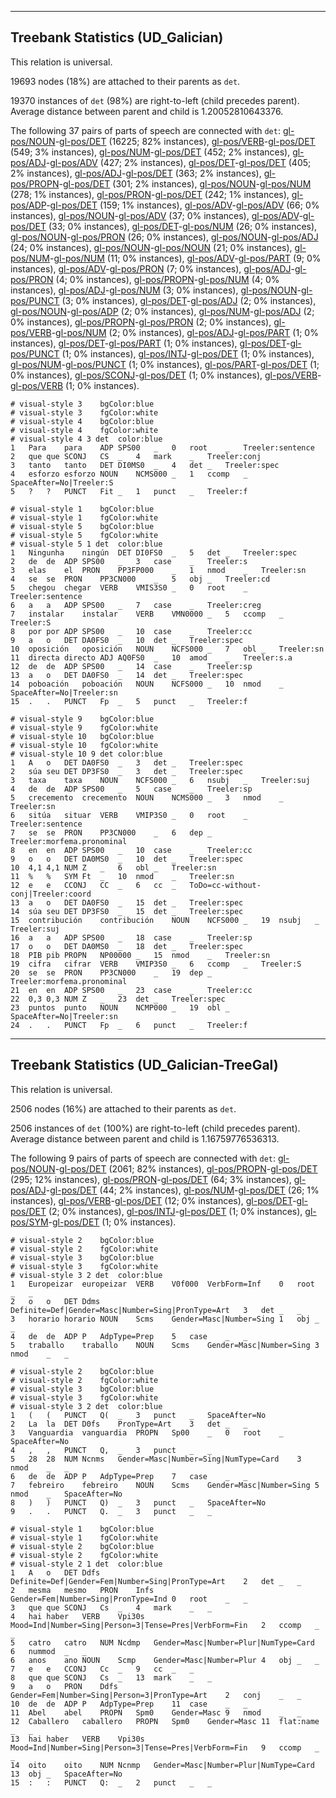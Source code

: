 

--------------------------------------------------------------------------------

## Treebank Statistics (UD_Galician)

This relation is universal.

19693 nodes (18%) are attached to their parents as `det`.

19370 instances of `det` (98%) are right-to-left (child precedes parent).
Average distance between parent and child is 1.20052810643376.

The following 37 pairs of parts of speech are connected with `det`: [gl-pos/NOUN]()-[gl-pos/DET]() (16225; 82% instances), [gl-pos/VERB]()-[gl-pos/DET]() (549; 3% instances), [gl-pos/NUM]()-[gl-pos/DET]() (452; 2% instances), [gl-pos/ADJ]()-[gl-pos/ADV]() (427; 2% instances), [gl-pos/DET]()-[gl-pos/DET]() (405; 2% instances), [gl-pos/ADJ]()-[gl-pos/DET]() (363; 2% instances), [gl-pos/PROPN]()-[gl-pos/DET]() (301; 2% instances), [gl-pos/NOUN]()-[gl-pos/NUM]() (278; 1% instances), [gl-pos/PRON]()-[gl-pos/DET]() (242; 1% instances), [gl-pos/ADP]()-[gl-pos/DET]() (159; 1% instances), [gl-pos/ADV]()-[gl-pos/ADV]() (66; 0% instances), [gl-pos/NOUN]()-[gl-pos/ADV]() (37; 0% instances), [gl-pos/ADV]()-[gl-pos/DET]() (33; 0% instances), [gl-pos/DET]()-[gl-pos/NUM]() (26; 0% instances), [gl-pos/NOUN]()-[gl-pos/PRON]() (26; 0% instances), [gl-pos/NOUN]()-[gl-pos/ADJ]() (24; 0% instances), [gl-pos/NOUN]()-[gl-pos/NOUN]() (21; 0% instances), [gl-pos/NUM]()-[gl-pos/NUM]() (11; 0% instances), [gl-pos/ADV]()-[gl-pos/PART]() (9; 0% instances), [gl-pos/ADV]()-[gl-pos/PRON]() (7; 0% instances), [gl-pos/ADJ]()-[gl-pos/PRON]() (4; 0% instances), [gl-pos/PROPN]()-[gl-pos/NUM]() (4; 0% instances), [gl-pos/ADJ]()-[gl-pos/NUM]() (3; 0% instances), [gl-pos/NOUN]()-[gl-pos/PUNCT]() (3; 0% instances), [gl-pos/DET]()-[gl-pos/ADJ]() (2; 0% instances), [gl-pos/NOUN]()-[gl-pos/ADP]() (2; 0% instances), [gl-pos/NUM]()-[gl-pos/ADJ]() (2; 0% instances), [gl-pos/PROPN]()-[gl-pos/PRON]() (2; 0% instances), [gl-pos/VERB]()-[gl-pos/NUM]() (2; 0% instances), [gl-pos/ADJ]()-[gl-pos/PART]() (1; 0% instances), [gl-pos/DET]()-[gl-pos/PART]() (1; 0% instances), [gl-pos/DET]()-[gl-pos/PUNCT]() (1; 0% instances), [gl-pos/INTJ]()-[gl-pos/DET]() (1; 0% instances), [gl-pos/NUM]()-[gl-pos/PUNCT]() (1; 0% instances), [gl-pos/PART]()-[gl-pos/DET]() (1; 0% instances), [gl-pos/SCONJ]()-[gl-pos/DET]() (1; 0% instances), [gl-pos/VERB]()-[gl-pos/VERB]() (1; 0% instances).


~~~ conllu
# visual-style 3	bgColor:blue
# visual-style 3	fgColor:white
# visual-style 4	bgColor:blue
# visual-style 4	fgColor:white
# visual-style 4 3 det	color:blue
1	Para	para	ADP	SPS00	_	0	root	_	Treeler:sentence
2	que	que	SCONJ	CS	_	4	mark	_	Treeler:conj
3	tanto	tanto	DET	DI0MS0	_	4	det	_	Treeler:spec
4	esforzo	esforzo	NOUN	NCMS000	_	1	ccomp	_	SpaceAfter=No|Treeler:S
5	?	?	PUNCT	Fit	_	1	punct	_	Treeler:f

~~~


~~~ conllu
# visual-style 1	bgColor:blue
# visual-style 1	fgColor:white
# visual-style 5	bgColor:blue
# visual-style 5	fgColor:white
# visual-style 5 1 det	color:blue
1	Ningunha	ningún	DET	DI0FS0	_	5	det	_	Treeler:spec
2	de	de	ADP	SPS00	_	3	case	_	Treeler:s
3	elas	el	PRON	PP3FP000	_	1	nmod	_	Treeler:sn
4	se	se	PRON	PP3CN000	_	5	obj	_	Treeler:cd
5	chegou	chegar	VERB	VMIS3S0	_	0	root	_	Treeler:sentence
6	a	a	ADP	SPS00	_	7	case	_	Treeler:creg
7	instalar	instalar	VERB	VMN0000	_	5	ccomp	_	Treeler:S
8	por	por	ADP	SPS00	_	10	case	_	Treeler:cc
9	a	o	DET	DA0FS0	_	10	det	_	Treeler:spec
10	oposición	oposición	NOUN	NCFS000	_	7	obl	_	Treeler:sn
11	directa	directo	ADJ	AQ0FS0	_	10	amod	_	Treeler:s.a
12	de	de	ADP	SPS00	_	14	case	_	Treeler:sp
13	a	o	DET	DA0FS0	_	14	det	_	Treeler:spec
14	poboación	poboación	NOUN	NCFS000	_	10	nmod	_	SpaceAfter=No|Treeler:sn
15	.	.	PUNCT	Fp	_	5	punct	_	Treeler:f

~~~


~~~ conllu
# visual-style 9	bgColor:blue
# visual-style 9	fgColor:white
# visual-style 10	bgColor:blue
# visual-style 10	fgColor:white
# visual-style 10 9 det	color:blue
1	A	o	DET	DA0FS0	_	3	det	_	Treeler:spec
2	súa	seu	DET	DP3FS0	_	3	det	_	Treeler:spec
3	taxa	taxa	NOUN	NCFS000	_	6	nsubj	_	Treeler:suj
4	de	de	ADP	SPS00	_	5	case	_	Treeler:sp
5	crecemento	crecemento	NOUN	NCMS000	_	3	nmod	_	Treeler:sn
6	sitúa	situar	VERB	VMIP3S0	_	0	root	_	Treeler:sentence
7	se	se	PRON	PP3CN000	_	6	dep	_	Treeler:morfema.pronominal
8	en	en	ADP	SPS00	_	10	case	_	Treeler:cc
9	o	o	DET	DA0MS0	_	10	det	_	Treeler:spec
10	4,1	4,1	NUM	Z	_	6	obl	_	Treeler:sn
11	%	%	SYM	Ft	_	10	nmod	_	Treeler:sn
12	e	e	CCONJ	CC	_	6	cc	_	ToDo=cc-without-conj|Treeler:coord
13	a	o	DET	DA0FS0	_	15	det	_	Treeler:spec
14	súa	seu	DET	DP3FS0	_	15	det	_	Treeler:spec
15	contribución	contribución	NOUN	NCFS000	_	19	nsubj	_	Treeler:suj
16	a	a	ADP	SPS00	_	18	case	_	Treeler:sp
17	o	o	DET	DA0MS0	_	18	det	_	Treeler:spec
18	PIB	pib	PROPN	NP00000	_	15	nmod	_	Treeler:sn
19	cifra	cifrar	VERB	VMIP3S0	_	6	ccomp	_	Treeler:S
20	se	se	PRON	PP3CN000	_	19	dep	_	Treeler:morfema.pronominal
21	en	en	ADP	SPS00	_	23	case	_	Treeler:cc
22	0,3	0,3	NUM	Z	_	23	det	_	Treeler:spec
23	puntos	punto	NOUN	NCMP000	_	19	obl	_	SpaceAfter=No|Treeler:sn
24	.	.	PUNCT	Fp	_	6	punct	_	Treeler:f

~~~




--------------------------------------------------------------------------------

## Treebank Statistics (UD_Galician-TreeGal)

This relation is universal.

2506 nodes (16%) are attached to their parents as `det`.

2506 instances of `det` (100%) are right-to-left (child precedes parent).
Average distance between parent and child is 1.16759776536313.

The following 9 pairs of parts of speech are connected with `det`: [gl-pos/NOUN]()-[gl-pos/DET]() (2061; 82% instances), [gl-pos/PROPN]()-[gl-pos/DET]() (295; 12% instances), [gl-pos/PRON]()-[gl-pos/DET]() (64; 3% instances), [gl-pos/ADJ]()-[gl-pos/DET]() (44; 2% instances), [gl-pos/NUM]()-[gl-pos/DET]() (26; 1% instances), [gl-pos/VERB]()-[gl-pos/DET]() (12; 0% instances), [gl-pos/DET]()-[gl-pos/DET]() (2; 0% instances), [gl-pos/INTJ]()-[gl-pos/DET]() (1; 0% instances), [gl-pos/SYM]()-[gl-pos/DET]() (1; 0% instances).


~~~ conllu
# visual-style 2	bgColor:blue
# visual-style 2	fgColor:white
# visual-style 3	bgColor:blue
# visual-style 3	fgColor:white
# visual-style 3 2 det	color:blue
1	Europeizar	europeizar	VERB	V0f000	VerbForm=Inf	0	root	_	_
2	o	o	DET	Ddms	Definite=Def|Gender=Masc|Number=Sing|PronType=Art	3	det	_	_
3	horario	horario	NOUN	Scms	Gender=Masc|Number=Sing	1	obj	_	_
4	de	de	ADP	P	AdpType=Prep	5	case	_	_
5	traballo	traballo	NOUN	Scms	Gender=Masc|Number=Sing	3	nmod	_	_

~~~


~~~ conllu
# visual-style 2	bgColor:blue
# visual-style 2	fgColor:white
# visual-style 3	bgColor:blue
# visual-style 3	fgColor:white
# visual-style 3 2 det	color:blue
1	(	(	PUNCT	Q(	_	3	punct	_	SpaceAfter=No
2	La	la	DET	D0fs	PronType=Art	3	det	_	_
3	Vanguardia	vanguardia	PROPN	Sp00	_	0	root	_	SpaceAfter=No
4	,	,	PUNCT	Q,	_	3	punct	_	_
5	28	28	NUM	Ncnms	Gender=Masc|Number=Sing|NumType=Card	3	nmod	_	_
6	de	de	ADP	P	AdpType=Prep	7	case	_	_
7	febreiro	febreiro	NOUN	Scms	Gender=Masc|Number=Sing	5	nmod	_	SpaceAfter=No
8	)	)	PUNCT	Q)	_	3	punct	_	SpaceAfter=No
9	.	.	PUNCT	Q.	_	3	punct	_	_

~~~


~~~ conllu
# visual-style 1	bgColor:blue
# visual-style 1	fgColor:white
# visual-style 2	bgColor:blue
# visual-style 2	fgColor:white
# visual-style 2 1 det	color:blue
1	A	o	DET	Ddfs	Definite=Def|Gender=Fem|Number=Sing|PronType=Art	2	det	_	_
2	mesma	mesmo	PRON	Infs	Gender=Fem|Number=Sing|PronType=Ind	0	root	_	_
3	que	que	SCONJ	Cs	_	4	mark	_	_
4	hai	haber	VERB	Vpi30s	Mood=Ind|Number=Sing|Person=3|Tense=Pres|VerbForm=Fin	2	ccomp	_	_
5	catro	catro	NUM	Ncdmp	Gender=Masc|Number=Plur|NumType=Card	6	nummod	_	_
6	anos	ano	NOUN	Scmp	Gender=Masc|Number=Plur	4	obj	_	_
7	e	e	CCONJ	Cc	_	9	cc	_	_
8	que	que	SCONJ	Cs	_	13	mark	_	_
9	a	o	PRON	Ddfs	Gender=Fem|Number=Sing|Person=3|PronType=Art	2	conj	_	_
10	de	de	ADP	P	AdpType=Prep	11	case	_	_
11	Abel	abel	PROPN	Spm0	Gender=Masc	9	nmod	_	_
12	Caballero	caballero	PROPN	Spm0	Gender=Masc	11	flat:name	_	_
13	hai	haber	VERB	Vpi30s	Mood=Ind|Number=Sing|Person=3|Tense=Pres|VerbForm=Fin	9	ccomp	_	_
14	oito	oito	NUM	Ncnmp	Gender=Masc|Number=Plur|NumType=Card	13	obj	_	SpaceAfter=No
15	:	:	PUNCT	Q:	_	2	punct	_	_

~~~


